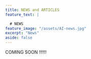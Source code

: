 ```yaml
---
title: NEWS and ARTICLES
feature_text: |

  # NEWS
feature_image: "/assets/AI-news.jpg"
excerpt: "News"
aside: false
---
```


COMING SOON !!!!!!
